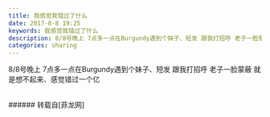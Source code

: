 ```yaml
---
title: 我感觉我错过了什么
date: 2017-8-8 19:25
keywords: 我感觉我错过了什么
description: 8/8号晚上 7点多一点在Burgundy遇到个妹子、短发 跟我打招呼 老子一脸蒙蔽 就是想不起来、感觉错过一个亿
categories: sharing
---
```

<td class="t_f" id="postmessage_841428">

8/8号晚上 7点多一点在Burgundy遇到个妹子、短发 跟我打招呼 老子一脸蒙蔽 就是想不起来、感觉错过一个亿<br/>
<img alt="" border="0" class="zoom" data-cf-modified-21ca35bcb21bdeaf252592d2-="" file="http://www.flw.ph/data/appbyme/upload/image/201708/08/awXg4d9NiaL3.jpg" id="aimg_E3J5D" lazyloadthumb="1" onclick="" onmouseover="" src="http://www.flw.ph/data/appbyme/upload/image/201708/08/awXg4d9NiaL3.jpg"/><br/>
<br/>
</td>
###### 转载自[菲龙网]